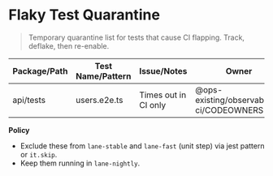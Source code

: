 # Flaky Test Quarantine

> Temporary quarantine list for tests that cause CI flapping. Track, deflake, then re-enable.

| Package/Path | Test Name/Pattern | Issue/Notes | Owner | ETA |
|--------------|-------------------|-------------|-------|-----|
| api/tests    | users.e2e.ts      | Times out in CI only | @ops-existing/observability-ci/CODEOWNERS | 2025-10-15 |

**Policy**
- Exclude these from `lane-stable` and `lane-fast` (unit step) via jest pattern or `it.skip`.
- Keep them running in `lane-nightly`.